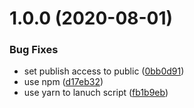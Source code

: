 # 1.0.0 (2020-08-01)


### Bug Fixes

* set publish access to public ([0bb0d91](https://github.com/ShangWeiTsai/gtx-template/commit/0bb0d910ab53b7dd601cda7233f72dcec73bbc69))
* use npm ([d17eb32](https://github.com/ShangWeiTsai/gtx-template/commit/d17eb32217c3e0e94f8d0097b2020dfe51e73e4a))
* use yarn to lanuch script ([fb1b9eb](https://github.com/ShangWeiTsai/gtx-template/commit/fb1b9eb38fb4693e760e6255e33baaf17da94322))
